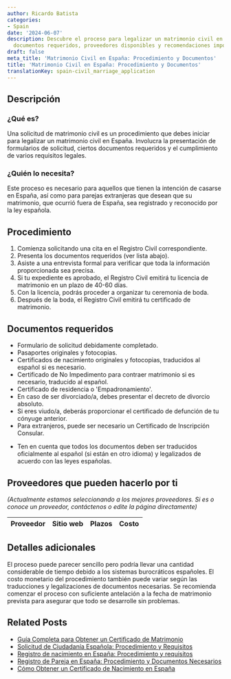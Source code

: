 ```yaml
---
author: Ricardo Batista
categories:
- Spain
date: '2024-06-07'
description: Descubre el proceso para legalizar un matrimonio civil en España, incluyendo
  documentos requeridos, proveedores disponibles y recomendaciones importantes.
draft: false
meta_title: 'Matrimonio Civil en España: Procedimiento y Documentos'
title: 'Matrimonio Civil en España: Procedimiento y Documentos'
translationKey: spain-civil_marriage_application
---
```



## Descripción
### ¿Qué es?
Una solicitud de matrimonio civil es un procedimiento que debes iniciar para legalizar un matrimonio civil en España. Involucra la presentación de formularios de solicitud, ciertos documentos requeridos y el cumplimiento de varios requisitos legales.

### ¿Quién lo necesita?
Este proceso es necesario para aquellos que tienen la intención de casarse en España, así como para parejas extranjeras que desean que su matrimonio, que ocurrió fuera de España, sea registrado y reconocido por la ley española.

## Procedimiento
1. Comienza solicitando una cita en el Registro Civil correspondiente.
2. Presenta los documentos requeridos (ver lista abajo).
3. Asiste a una entrevista formal para verificar que toda la información proporcionada sea precisa.
4. Si tu expediente es aprobado, el Registro Civil emitirá tu licencia de matrimonio en un plazo de 40-60 días.
5. Con la licencia, podrás proceder a organizar tu ceremonia de boda.
6. Después de la boda, el Registro Civil emitirá tu certificado de matrimonio.

## Documentos requeridos
- Formulario de solicitud debidamente completado.
- Pasaportes originales y fotocopias.
- Certificados de nacimiento originales y fotocopias, traducidos al español si es necesario.
- Certificado de No Impedimento para contraer matrimonio si es necesario, traducido al español.
- Certificado de residencia o 'Empadronamiento'.
- En caso de ser divorciado/a, debes presentar el decreto de divorcio absoluto.
- Si eres viudo/a, deberás proporcionar el certificado de defunción de tu cónyuge anterior.
- Para extranjeros, puede ser necesario un Certificado de Inscripción Consular.

* Ten en cuenta que todos los documentos deben ser traducidos oficialmente al español (si están en otro idioma) y legalizados de acuerdo con las leyes españolas.

## Proveedores que pueden hacerlo por ti
_(Actualmente estamos seleccionando a los mejores proveedores. Si es o conoce un proveedor, contáctenos o edite la página directamente)_

| Proveedor | Sitio web | Plazos | Costo |
| --------------- | --------------- | :-------------: | :-------------: |

## Detalles adicionales
El proceso puede parecer sencillo pero podría llevar una cantidad considerable de tiempo debido a los sistemas burocráticos españoles. El costo monetario del procedimiento también puede variar según las traducciones y legalizaciones de documentos necesarias. Se recomienda comenzar el proceso con suficiente antelación a la fecha de matrimonio prevista para asegurar que todo se desarrolle sin problemas.

## Related Posts

- [Guía Completa para Obtener un Certificado de Matrimonio](https://tramitit.com/spanish/guides/spain/certificado_de_matrimonio/)
- [Solicitud de Ciudadanía Española: Procedimiento y Requisitos](https://tramitit.com/spanish/guides/spain/solicitud_de_nacionalidad/)
- [Registro de nacimiento en España: Procedimiento y requisitos](https://tramitit.com/spanish/guides/spain/inscripcion_de_nacimiento/)
- [Registro de Pareja en España: Procedimiento y Documentos Necesarios](https://tramitit.com/spanish/guides/spain/inscripcion_en_el_registro_de_parejas_de_hecho/)
- [Cómo Obtener un Certificado de Nacimiento en España](https://tramitit.com/spanish/guides/spain/certificado_de_nacimiento/)